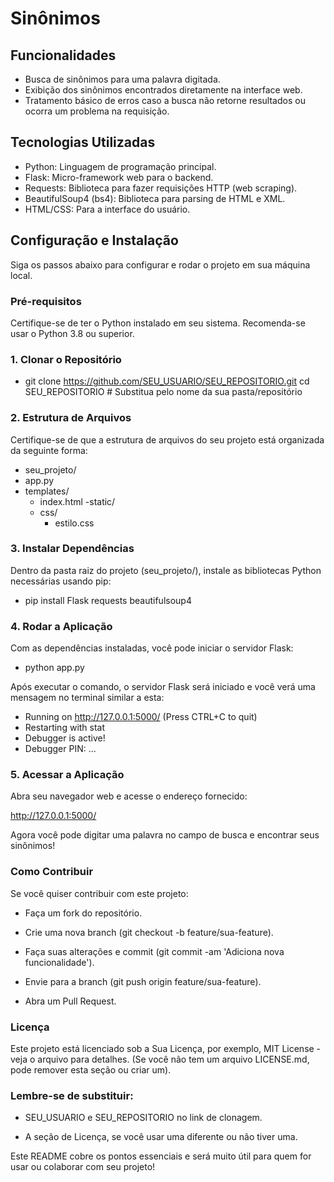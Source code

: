 # Sinônimos

## Funcionalidades
- Busca de sinônimos para uma palavra digitada.
- Exibição dos sinônimos encontrados diretamente na interface web.
- Tratamento básico de erros caso a busca não retorne resultados ou ocorra um problema na requisição.

## Tecnologias Utilizadas
- Python: Linguagem de programação principal.
- Flask: Micro-framework web para o backend.
- Requests: Biblioteca para fazer requisições HTTP (web scraping).
- BeautifulSoup4 (bs4): Biblioteca para parsing de HTML e XML.
- HTML/CSS: Para a interface do usuário.

## Configuração e Instalação
Siga os passos abaixo para configurar e rodar o projeto em sua máquina local.

### Pré-requisitos
Certifique-se de ter o Python instalado em seu sistema. Recomenda-se usar o Python 3.8 ou superior.

### 1. Clonar o Repositório

- git clone https://github.com/SEU_USUARIO/SEU_REPOSITORIO.git
cd SEU_REPOSITORIO # Substitua pelo nome da sua pasta/repositório

### 2. Estrutura de Arquivos
Certifique-se de que a estrutura de arquivos do seu projeto está organizada da seguinte forma:

- seu_projeto/
- app.py
- templates/
    - index.html
-static/
    - css/
        - estilo.css

### 3. Instalar Dependências
Dentro da pasta raiz do projeto (seu_projeto/), instale as bibliotecas Python necessárias usando pip:

- pip install Flask requests beautifulsoup4

### 4. Rodar a Aplicação
Com as dependências instaladas, você pode iniciar o servidor Flask:

- python app.py

Após executar o comando, o servidor Flask será iniciado e você verá uma mensagem no terminal similar a esta:

* Running on http://127.0.0.1:5000/ (Press CTRL+C to quit)
 * Restarting with stat
 * Debugger is active!
 * Debugger PIN: ...

 ### 5. Acessar a Aplicação
 Abra seu navegador web e acesse o endereço fornecido:

http://127.0.0.1:5000/

Agora você pode digitar uma palavra no campo de busca e encontrar seus sinônimos!

### Como Contribuir
Se você quiser contribuir com este projeto:

- Faça um fork do repositório.

- Crie uma nova branch (git checkout -b feature/sua-feature).

- Faça suas alterações e commit (git commit -am 'Adiciona nova funcionalidade').

- Envie para a branch (git push origin feature/sua-feature).

- Abra um Pull Request.

### Licença
Este projeto está licenciado sob a Sua Licença, por exemplo, MIT License - veja o arquivo  para detalhes. (Se você não tem um arquivo LICENSE.md, pode remover esta seção ou criar um).

### Lembre-se de substituir:

- SEU_USUARIO e SEU_REPOSITORIO no link de clonagem.

- A seção de Licença, se você usar uma diferente ou não tiver uma.

Este README cobre os pontos essenciais e será muito útil para quem for usar ou colaborar com seu projeto!